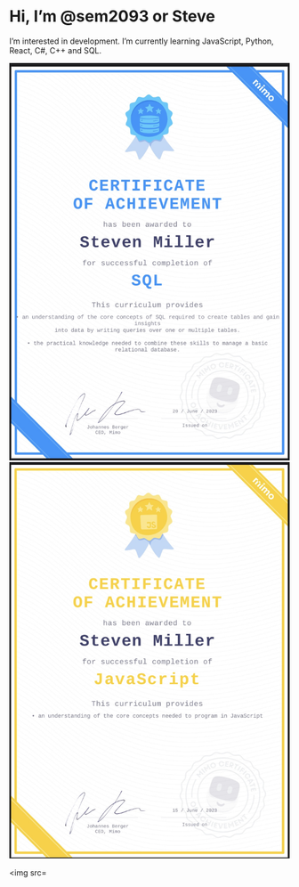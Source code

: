 <h1> Hi, I’m @sem2093 or Steve</h1> 


 I’m interested in development.
 I’m currently learning JavaScript, Python, React, C#, C++ and SQL.

<img src="CB2D6C1C-D8DA-44F6-A939-AA09FFC4CB77.jpeg">

<img src="BA5A71A7-4F95-4044-A7D5-C1A24C20B12F.jpeg">

<img src=
 
 
 
 
 
 






 



 
 
 
 
 
 






 





 

<!---
sem2093/sem2093 is a ✨ special ✨ repository because its `README.md` (this file) appears on your GitHub profile.
You can click the Preview link to take a look at your changes.
--->
